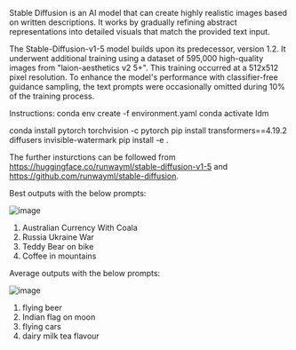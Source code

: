 Stable Diffusion is an AI model that can create highly realistic images based on written descriptions. It works by gradually refining abstract representations into detailed visuals that match the provided text input.

The Stable-Diffusion-v1-5 model builds upon its predecessor, version 1.2. It underwent additional training using a dataset of 595,000 high-quality images from "laion-aesthetics v2 5+". This training occurred at a 512x512 pixel resolution. To enhance the model's performance with classifier-free guidance sampling, the text prompts were occasionally omitted during 10% of the training process.

Instructions:
conda env create -f environment.yaml
conda activate ldm

conda install pytorch torchvision -c pytorch
pip install transformers==4.19.2 diffusers invisible-watermark
pip install -e .

The further insturctions can be followed from https://huggingface.co/runwayml/stable-diffusion-v1-5 and  https://github.com/runwayml/stable-diffusion.

Best outputs with the below prompts:


![image](https://github.com/user-attachments/assets/e95e7915-5a0a-4c68-8d82-b3653930adb2)

1. Australian Currency With Coala
2. Russia Ukraine War
3. Teddy Bear on bike
4. Coffee in mountains

Average outputs with the below prompts: 



![image](https://github.com/user-attachments/assets/d9242fa6-876b-4e44-8228-36bef4407a0c)
1. flying beer
2. Indian flag on moon
3. flying cars
4. dairy milk tea flavour
